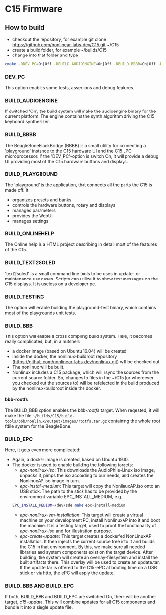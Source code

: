 # C15 Firmware

## How to build

- checkout the repository, for example git clone https://github.com/nonlinear-labs-dev/C15.git ~/C15
- create a build folder, for example ~/builds/C15
- change into that folder and type 
```sh
cmake -DDEV_PC=On|Off -DBUILD_AUDIOENGINE=On|Off -DBUILD_BBBB=On|Off -DBUILD_PLAYGROUND=On|Off -DBUILD_ONLINEHELP=On|Off -DBUILD_TEXT2SOLED=On|Off -DBUILD_TESTING=On|Off -DBUILD_BBB=On|Off -DBUILD_EPC=On|Off -DCMAKE_BUILD_TYPE=Debug|Release ~/C15
```
### DEV_PC

This option enables some tests, assertions and debug features.

### BUILD_AUDIOENGINE

If switched 'On', the build system will make the audioengine binary for the current platform. The engine contains the synth algorithm driving the C15 keyboard synthesizer. 

### BUILD_BBBB

The BeagleBoneBlackBridge (BBBB) is a small utility for connecting a 'playground' instance to the C15 hardware UI and the C15 LPC microprocessor. If the 'DEV_PC'-option is switch On, it will provide a debug UI providing most of the C15 hardware buttons and displays.

### BUILD_PLAYGROUND

The 'playground' is the application, that connects all the parts the C15 is made off. It
- organizes presets and banks
- controls the hardware buttons, rotary and displays
- manages parameters
- provides the WebUI
- manages settings

### BUILD_ONLINEHELP

The Online help is a HTML project describing in detail most of the features of the C15.

### BUILD_TEXT2SOLED

'text2soled' is a small command line tools to be uses in update- or maintenance use cases. Scripts can utilize it to show text messages on the C15 displays. It is useless on a developer pc.

### BUILD_TESTING

The option will enable building the playground-test binary, which contains most of the playgrounds unit tests.

### BUILD_BBB

This option will enable a cross compiling build system. Here, it becomes really complicated, but, in a nutshell:
- a docker image (based on Ubuntu 16.04) will be created
- inside the docker, the nonlinux-buildroot repository (https://github.com/nonlinear-labs-dev/nonlinux.git) will be checked out
- The nonlinux will be built.
- Nonlinux includes a C15 package, which will rsync the sources from the current source folder. So, changes to files in the ~/C15 (or whereever you checked out the sources to) will be refelected in the build produced by the nonlinux-buildroot inside the docker.

#### bbb-rootfs

The BUILD_BBB option enables the *bbb-rootfs* target. When reqested, it will make the file `~/builds/C15/build-tools/bbb/nonlinux/output/images/rootfs.tar.gz` containing the whole root fdile system for the BeagleBone.

### BUILD_EPC

Here, it gets even more complicated:
- Again, a docker image is created, based on Ubuntu 19.10.
- The docker is used to enable building the following targets:
  - *epc-nonlinux-iso*: This downloads the AudioPhile-Linux iso image, unpacks it, pimps the iso according to our needs, and creates the NonlinuxAP.iso image in turn.
  - *epc-install-medium*: This target will copy the NonlinuxAP.iso onto an USB stick. The path to the stick has to be provided by the environment variable EPC_INSTALL_MEDIUM, e.g. 
  ```sh 
  EPC_INSTALL_MEDIUM=/dev/sde make epc-install-medium
  ```
  - *epc-nonlinux-vm-installation*: This target will create a virtual machine on your development PC, install NonlinuxAP into it and boot the machine. It is a testing target, used to proof the functionality of *epc-nonlinux-iso* and for illustration purpose.
  - *epc-create-update*: This target creates a docker'ed NonLinuxAP installation. It then injects the current source tree into it and builds the C15 in that environment. By this, we make sure all needed libraries and system components exist on the target device. After building, the system will create an overlay-filesystem and install the built artifacts there. This overlay will be used to create an update.tar. If the update.tar is offered to the C15-ePC at booting time on a USB stick or via http, the ePC will apply the update.

### BUILD_BBB AND BUILD_EPC

If both, BUILD_BBB and BUILD_EPC are switched On, there will be another target, *c15-update*. This will combine updates for all C15 components and bundle it into a single update file.
  



   